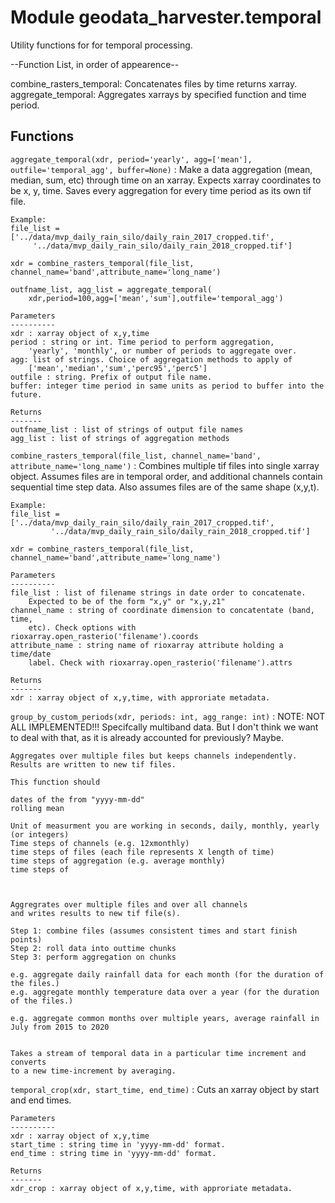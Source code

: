 Module geodata_harvester.temporal
=================================
Utility functions for for temporal processing.

--Function List, in order of appearence--

combine_rasters_temporal: Concatenates files by time returns xarray.
aggregate_temporal: Aggregates xarrays by specified function and time period.

Functions
---------

    
`aggregate_temporal(xdr, period='yearly', agg=['mean'], outfile='temporal_agg', buffer=None)`
:   Make a data aggregation (mean, median, sum, etc) through time on an xarray.
    Expects xarray coordinates to be x, y, time. Saves every aggregation for
    every time period as its own tif file.
    
    Example:
    file_list = ['../data/mvp_daily_rain_silo/daily_rain_2017_cropped.tif',
         '../data/mvp_daily_rain_silo/daily_rain_2018_cropped.tif']
    
    xdr = combine_rasters_temporal(file_list, channel_name='band',attribute_name='long_name')
    
    outfname_list, agg_list = aggregate_temporal(
        xdr,period=100,agg=['mean','sum'],outfile='temporal_agg')
    
    Parameters
    ----------
    xdr : xarray object of x,y,time
    period : string or int. Time period to perform aggregation,
        'yearly', 'monthly', or number of periods to aggregate over.
    agg: list of strings. Choice of aggregation methods to apply of
        ['mean','median','sum','perc95','perc5']
    outfile : string. Prefix of output file name.
    buffer: integer time period in same units as period to buffer into the future.
    
    Returns
    -------
    outfname_list : list of strings of output file names
    agg_list : list of strings of aggregation methods

    
`combine_rasters_temporal(file_list, channel_name='band', attribute_name='long_name')`
:   Combines multiple tif files into single xarray object. Assumes files are in
    temporal order, and additional channels contain sequential time step data.
    Also assumes files are of the same shape (x,y,t).
    
    Example:
    file_list = ['../data/mvp_daily_rain_silo/daily_rain_2017_cropped.tif',
             '../data/mvp_daily_rain_silo/daily_rain_2018_cropped.tif']
    
    xdr = combine_rasters_temporal(file_list, channel_name='band',attribute_name='long_name')
    
    Parameters
    ----------
    file_list : list of filename strings in date order to concatenate.
        Expected to be of the form "x,y" or "x,y,z1"
    channel_name : string of coordinate dimension to concatentate (band, time,
        etc). Check options with rioxarray.open_rasterio('filename').coords
    attribute_name : string name of rioxarray attribute holding a time/date
        label. Check with rioxarray.open_rasterio('filename').attrs
    
    Returns
    -------
    xdr : xarray object of x,y,time, with approriate metadata.

    
`group_by_custom_periods(xdr, periods: int, agg_range: int)`
:   NOTE: NOT ALL IMPLEMENTED!!! Specifcally multiband data. But I don't think
    we want to deal with that, as it is already accounted for previously? Maybe.
    
    Aggregates over multiple files but keeps channels independently.
    Results are written to new tif files.
    
    This function should
    
    dates of the from "yyyy-mm-dd"
    rolling mean
    
    Unit of measurment you are working in seconds, daily, monthly, yearly (or integers)
    Time steps of channels (e.g. 12xmonthly)
    time steps of files (each file represents X length of time)
    time steps of aggregation (e.g. average monthly)
    time steps of
    
    
    
    Aggregrates over multiple files and over all channels
    and writes results to new tif file(s).
    
    Step 1: combine files (assumes consistent times and start finish points)
    Step 2: roll data into outtime chunks
    Step 3: perform aggregation on chunks
    
    e.g. aggregate daily rainfall data for each month (for the duration of the files.)
    e.g. aggregate monthly temperature data over a year (for the duration of the files.)
    
    e.g. aggregate common months over multiple years, average rainfall in July from 2015 to 2020
    
    
    Takes a stream of temporal data in a particular time increment and converts
    to a new time-increment by averaging.

    
`temporal_crop(xdr, start_time, end_time)`
:   Cuts an xarray object by start and end times.
    
    Parameters
    ----------
    xdr : xarray object of x,y,time
    start_time : string time in 'yyyy-mm-dd' format.
    end_time : string time in 'yyyy-mm-dd' format.
    
    Returns
    -------
    xdr_crop : xarray object of x,y,time, with approriate metadata.